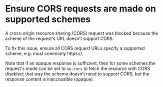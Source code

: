 # Ensure CORS requests are made on supported schemes

A cross-origin resource sharing (CORS) request was blocked because the scheme of the request's URL doesn't support CORS.

To fix this issue, ensure all CORS request URLs specify a supported scheme, e.g. most commonly https://.

Note that if an opaque response is sufficient, then for some schemes the request's mode can be set to `no-cors` to fetch the resource with CORS disabled; that way the scheme doesn't need to support CORS, but the response content is inaccessible (opaque).

